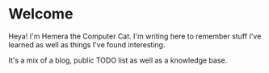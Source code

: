 # Welcome

Heya! I'm Hemera the Computer Cat. I'm writing here to remember stuff I've
learned as well as things I've found interesting.

It's a mix of a blog, public TODO list as well as a knowledge base.
